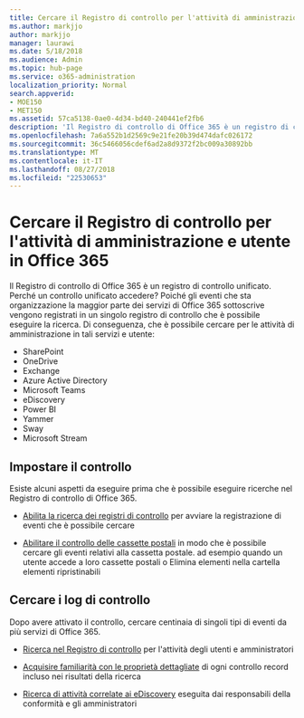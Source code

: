 ```yaml
---
title: Cercare il Registro di controllo per l'attività di amministrazione e utente in Office 365
ms.author: markjjo
author: markjjo
manager: laurawi
ms.date: 5/18/2018
ms.audience: Admin
ms.topic: hub-page
ms.service: o365-administration
localization_priority: Normal
search.appverid:
- MOE150
- MET150
ms.assetid: 57ca5138-0ae0-4d34-bd40-240441ef2fb6
description: 'Il Registro di controllo di Office 365 è un registro di controllo unificato. Perché un controllo unificato accedere? Poiché gli eventi che sta organizzazione la maggior parte dei servizi di Office 365 sottoscrive vengono registrati in un singolo registro di controllo che è possibile eseguire la ricerca. Di conseguenza, che è possibile cercare per le attività di amministrazione in tali servizi e utente:'
ms.openlocfilehash: 7a6a552b1d2569c9e21fe20b39d474dafc026172
ms.sourcegitcommit: 36c5466056cdef6ad2a8d9372f2bc009a30892bb
ms.translationtype: MT
ms.contentlocale: it-IT
ms.lasthandoff: 08/27/2018
ms.locfileid: "22530653"
---
```

# <a name="search-the-audit-log-for-user-and-admin-activity-in-office-365"></a>Cercare il Registro di controllo per l'attività di amministrazione e utente in Office 365

Il Registro di controllo di Office 365 è un registro di controllo unificato. Perché un controllo unificato accedere? Poiché gli eventi che sta organizzazione la maggior parte dei servizi di Office 365 sottoscrive vengono registrati in un singolo registro di controllo che è possibile eseguire la ricerca. Di conseguenza, che è possibile cercare per le attività di amministrazione in tali servizi e utente: 
  
- SharePoint
- OneDrive
- Exchange
- Azure Active Directory
- Microsoft Teams
- eDiscovery
- Power BI
- Yammer
- Sway
- Microsoft Stream
   
 ## <a name="set-up-auditing"></a>Impostare il controllo
  
Esiste alcuni aspetti da eseguire prima che è possibile eseguire ricerche nel Registro di controllo di Office 365.
  
- [Abilita la ricerca dei registri di controllo](turn-audit-log-search-on-or-off.md) per avviare la registrazione di eventi che è possibile cercare 
    
- [Abilitare il controllo delle cassette postali](enable-mailbox-auditing.md) in modo che è possibile cercare gli eventi relativi alla cassetta postale. ad esempio quando un utente accede a loro cassette postali o Elimina elementi nella cartella elementi ripristinabili 
    
 ## <a name="search-the-audit-log"></a>Cercare i log di controllo
  
Dopo avere attivato il controllo, cercare centinaia di singoli tipi di eventi da più servizi di Office 365.
  
- [Ricerca nel Registro di controllo](search-the-audit-log-in-security-and-compliance.md) per l'attività degli utenti e amministratori 
    
- [Acquisire familiarità con le proprietà dettagliate](detailed-properties-in-the-office-365-audit-log.md) di ogni controllo record incluso nei risultati della ricerca 
    
- [Ricerca di attività correlate ai eDiscovery](search-for-ediscovery-activities-in-the-audit-log.md) eseguita dai responsabili della conformità e gli amministratori 
